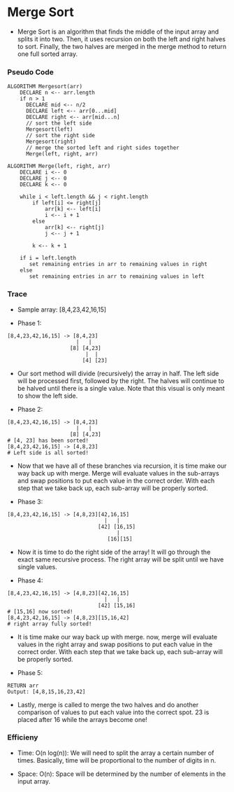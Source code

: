 # Merge Sort
- Merge Sort is an algorithm that finds the middle of the input array and splits it into two. Then, it uses recursion on both the left and right halves to sort. Finally, the two halves are merged in the merge method to return one full sorted array. 
### Pseudo Code
```
ALGORITHM Mergesort(arr)
    DECLARE n <-- arr.length
    if n > 1
      DECLARE mid <-- n/2
      DECLARE left <-- arr[0...mid]
      DECLARE right <-- arr[mid...n]
      // sort the left side
      Mergesort(left)
      // sort the right side
      Mergesort(right)
      // merge the sorted left and right sides together
      Merge(left, right, arr)

ALGORITHM Merge(left, right, arr)
    DECLARE i <-- 0
    DECLARE j <-- 0
    DECLARE k <-- 0

    while i < left.length && j < right.length
        if left[i] <= right[j]
            arr[k] <-- left[i]
            i <-- i + 1
        else
            arr[k] <-- right[j]
            j <-- j + 1
            
        k <-- k + 1

    if i = left.length
       set remaining entries in arr to remaining values in right
    else
       set remaining entries in arr to remaining values in left
```
### Trace 
- Sample array: [8,4,23,42,16,15]

- Phase 1:
```
[8,4,23,42,16,15] -> [8,4,23]
                      |   |      
                    [8] [4,23] 
                         |  |        
                        [4] [23]    
```
- Our sort method will divide (recursively) the array in half. The left side will be processed first, followed by the right. The halves will continue to be halved until there is a single value. Note that this visual is only meant to show the left side. 

- Phase 2:
```
[8,4,23,42,16,15] -> [8,4,23]
                      |   |     
                    [8] [4,23]
# [4, 23] has been sorted!
[8,4,23,42,16,15] -> [4,8,23]
# Left side is all sorted!
```
- Now that we have all of these branches via recursion, it is time make our way back up with merge. Merge will evaluate values in the sub-arrays and swap positions to put each value in the correct order. With each step that we take back up, each sub-array will be properly sorted. 

- Phase 3:
```
[8,4,23,42,16,15] -> [4,8,23][42,16,15]
                               |   |
                             [42] [16,15]
                                   |
                                [16][15]
```
- Now it is time to do the right side of the array! It will go through the exact same recursive process. The right array will be split until we have single values.

- Phase 4:
```
[8,4,23,42,16,15] -> [4,8,23][42,16,15]
                               |   |
                             [42] [15,16]
# [15,16] now sorted!
[8,4,23,42,16,15] -> [4,8,23][15,16,42]
# right array fully sorted! 
```
- It is time make our way back up with merge. now, merge will evaluate values in the right array and swap positions to put each value in the correct order. With each step that we take back up, each sub-array will be properly sorted.
                          
- Phase 5:
```
RETURN arr
Output: [4,8,15,16,23,42]
```
- Lastly, merge is called to merge the two halves and do another comparison of values to put each value into the correct spot. 23 is placed after 16 while the arrays become one!                    

### Efficieny
- Time: O(n log(n)): We will need to split the array a certain number of times. Basically, time will be proportional to the number of digits in n. 

- Space: O(n): Space will be determined by the number of elements in the input array. 
